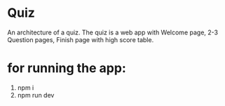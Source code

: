 # Quiz
An architecture of a quiz. The quiz is a web app with Welcome page, 2-3 Question pages, Finish page with high score table.

# for running the app:
1. npm i
2. npm run dev
